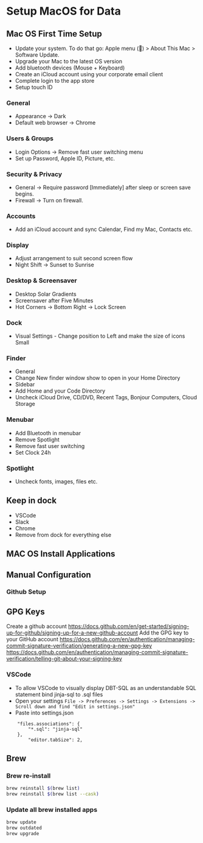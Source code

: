 # Setup MacOS for Data

## Mac OS First Time Setup
- Update your system. To do that go: Apple menu () > About This Mac > Software Update.
- Upgrade your Mac to the latest OS version
- Add bluetooth devices (Mouse + Keyboard)
- Create an iCloud account using your corporate email client
- Complete login to the app store
- Setup touch ID
### General
* Appearance -> Dark
* Default web browser -> Chrome
### Users & Groups
* Login Options -> Remove fast user switching menu
* Set up Password, Apple ID, Picture, etc.
### Security & Privacy
* General -> Require password [Immediately] after sleep or screen save begins.
* Firewall -> Turn on firewall.
### Accounts
* Add an iCloud account and sync Calendar, Find my Mac, Contacts etc.
### Display
* Adjust arrangement to suit second screen flow
* Night Shift -> Sunset to Sunrise
### Desktop & Screensaver
* Desktop Solar Gradients
* Screensaver after Five Minutes
* Hot Corners -> Bottom Right -> Lock Screen
### Dock
* Visual Settings - Change position to Left and make the size of icons Small
### Finder
* General
 * Change New finder window show to open in your Home Directory
* Sidebar
 * Add Home and your Code Directory
 * Uncheck iCloud Drive, CD/DVD, Recent Tags, Bonjour Computers, Cloud Storage 
### Menubar
* Add Bluetooth in menubar
* Remove Spotlight
* Remove fast user switching
* Set Clock 24h
### Spotlight
* Uncheck fonts, images, files etc.
## Keep in dock
* VSCode
* Slack
* Chrome
* Remove from dock for everything else
## MAC OS Install Applications

## Manual Configuration

### Github Setup
## GPG Keys
Create a github account
https://docs.github.com/en/get-started/signing-up-for-github/signing-up-for-a-new-github-account
Add the GPG key to your GitHub account
https://docs.github.com/en/authentication/managing-commit-signature-verification/generating-a-new-gpg-key
https://docs.github.com/en/authentication/managing-commit-signature-verification/telling-git-about-your-signing-key

### VSCode
* To allow VSCode to visually display DBT-SQL as an understandable SQL statement bind jinja-sql to .sql files
* Open your settings `File -> Preferences -> Settings -> Extensions -> Scroll down and find "Edit in settings.json"`
* Paste into settings.json
```
    "files.associations": {
        "*.sql": "jinja-sql"
    },
        "editor.tabSize": 2,
```
## Brew
### Brew re-install
~~~bash
brew reinstall $(brew list)
brew reinstall $(brew list --cask)
~~~
### Update all brew installed apps
~~~bash
brew update
brew outdated
brew upgrade
~~~